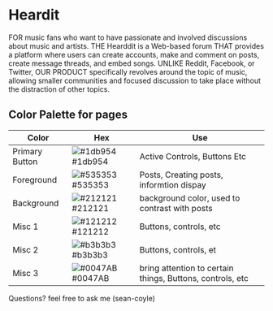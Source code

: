 
# Heardit



FOR music fans who want to have passionate and involved discussions about music and artists. THE Hearddit is a Web-based forum THAT provides a platform where users can create accounts, make and comment on posts, create message threads, and embed songs. UNLIKE Reddit, Facebook, or Twitter, OUR PRODUCT specifically revolves around the topic of music, allowing smaller communities and focused discussion to take place without the distraction of other topics.





## Color Palette for pages

| Color             | Hex                                                                | Use |
| ----------------- | ------------------------------------------------------------------ | ----|
| Primary Button | ![#1db954](https://placehold.co/15x15/1db954/1db954.png) #1db954 | Active Controls, Buttons Etc|
| Foreground | ![#535353](https://placehold.co/15x15/535353/535353.png) #535353 |Posts, Creating posts, informtion dispay|
| Background | ![#212121](https://placehold.co/15x15/212121/212121.png) #212121 |background color, used to contrast with posts|
| Misc 1 | ![#121212](https://placehold.co/15x15/121212/121212.png) #121212 |Buttons, controls, etc|
| Misc 2 | ![#b3b3b3](https://placehold.co/15x15/b3b3b3/b3b3b3.png) #b3b3b3 |Buttons, controls, et|
| Misc 3 | ![#0047AB](https://placehold.co/15x15/0047AB/0047AB.png) #0047AB| bring attention to certain things, Buttons, controls, etc|

Questions? feel free to ask me (sean-coyle)
